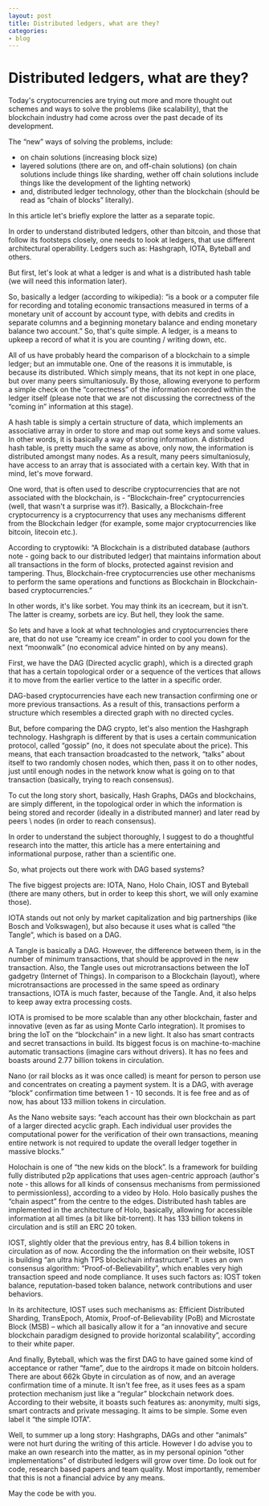```yaml
---
layout: post
title: Distributed ledgers, what are they?
categories:
- blog
---
```


# Distributed ledgers, what are they?

Today's cryptocurrencies are trying out more and more thought out schemes and ways to solve the problems (like scalability), that the blockchain industry had come across over the past decade of its development. 

The “new” ways of solving the problems, include: 
- on chain solutions (increasing block size) 
- layered solutions (there are on, and off-chain solutions) (on chain solutions include things like sharding, wether off chain solutions include things like the development of the lighting network) 
- and, distributed ledger technology, other than the blockchain (should be read as “chain of blocks” literally). 

In this article let's briefly explore the latter as a separate topic. 

In order to understand distributed ledgers, other than bitcoin, and those that follow its footsteps closely, one needs to look at ledgers, that use different architectural operability. Ledgers such as: Hashgraph, IOTA, Byteball and others. 

But first, let's look at what a ledger is and what is a distributed hash table (we will need this information later). 

So, basically a ledger (according to wikipedia): “is a book or a computer file for recording and totaling economic transactions measured in terms of a monetary unit of account by account type, with debits and credits in separate columns and a beginning monetary balance and ending monetary balance two account.” So, that's quite simple. A ledger, is a means to upkeep a record of what it is you are counting / writing down, etc. 

All of us have probably heard the comparison of a blockchain to a simple ledger; but an immutable one. One of the reasons it is immutable, is because its distributed. Which simply means, that its not kept in one place, but over many peers simultaniosuly. By those, allowing everyone to perform a simple check on the “correctness” of the information recorded within the ledger itself (please note that we are not discussing the correctness of the “coming in” information at this stage). 

A hash table is simply a certain structure of data, which implements an associative array in order to store and map out some keys and some values. In other words, it is basically a way of storing information. A distributed hash table, is pretty much the same as above, only now, the information is distributed amongst many nodes. As a result, many peers simultaniosuly, have access to an array that is associated with a certain key. With that in mind, let's move forward. 

One word, that is often used to describe cryptocurrencies that are not associated with the blockchain, is - “Blockchain-free” cryptocurrencies (well, that wasn't a surprise was it?). 
Basically, a Blockchain-free cryptocurrency is a cryptocurrency that uses any mechanisms different from the Blockchain ledger (for example, some major cryptocurrencies like bitcoin, litecoin etc.).


According to cryptowiki: “A Blockchain is a distributed database (authors note - going back to our distributed ledger) that maintains information about all transactions in the form of blocks, protected against revision and tampering. Thus, Blockchain-free cryptocurrencies use other mechanisms to perform the same operations and functions as Blockchain in Blockchain-based cryptocurrencies.” 

In other words, it's like sorbet. You may think its an icecream, but it isn't. The latter is creamy, sorbets are icy. But hell, they look the same. 

So lets and have a look at what technologies and cryptocurrencies there are, that do not use “creamy ice cream” in order to cool you down for the next “moonwalk” (no economical advice hinted on by any means). 

First, we have the DAG (Directed acyclic graph), which is a directed graph that has a certain topological order or a sequence of the vertices that allows it to move from the earlier vertice to the latter in a specific order. 

DAG-based cryptocurrencies have each new transaction confirming one or more previous transactions. As a result of this, transactions perform a structure which resembles a directed graph with no directed cycles. 

But, before comparing the DAG crypto, let's also mention the Hashgraph technology. Hashgraph is different by that is uses a certain communication protocol, called “gossip” (no, it does not speculate about the price). This means, that each transaction broadcasted to the network, “talks” about itself to two randomly chosen nodes, which then, pass it on to other nodes, just until enough nodes in the network know what is going on to that transaction (basically, trying to reach consensus).

To cut the long story short, basically, Hash Graphs, DAGs and blockchains, are simply different, in the topological order in which the information is being stored and recorder (ideally in a distributed manner) and later read by peers \ nodes (in order to reach consensus). 

In order to understand the subject thoroughly, I suggest to do a thoughtful research into the matter, this article has a mere entertaining and informational purpose, rather than a scientific one. 

So, what projects out there work with DAG based systems? 

The five biggest projects are: IOTA, Nano, Holo Chain, IOST and Byteball (there are many others, but in order to keep this short, we will only examine those).

IOTA stands out not only by market capitalization and big partnerships (like Bosch and Volkswagen), but also because it uses what is called “the Tangle”, which is based on a DAG. 

A Tangle is basically a DAG. However, the difference between them, is in the number of minimum transactions, that should be approved in the new transaction. Also, the Tangle uses out microtransactions between the IoT gadgetry (Internet of Things). In comparison to a Blockchain (layout), where microtransactions are processed in the same speed as ordinary transactions, IOTA is much faster, because of the Tangle. And, it also helps to keep away extra processing costs. 

IOTA is promised to be more scalable than any other blockchain, faster and innovative (even as far as using Monte Carlo integration). It promises to bring the IoT on the “blockchain” in a new light. It also has smart contracts and secret transactions in build. Its biggest focus is on machine-to-machine automatic transactions (imagine cars without drivers). It has no fees and boasts around 2.77 billion tokens in circulation. 

Nano (or rail blocks as it was once called) is meant for person to person use and concentrates on creating a payment system. It is a DAG, with average “block” confirmation time between 1 - 10 seconds. It is fee free and as of now, has about 133 million tokens in circulation. 

As the Nano website says: “each account has their own blockchain as part of a larger directed acyclic graph. Each individual user provides the computational power for the verification of their own transactions, meaning entire network is not required to update the overall ledger together in massive blocks.”

Holochain is one of “the new kids on the block”. Is a framework for building fully distributed p2p applications that uses agen-centric approach (author's note - this allows for all kinds of consensus mechanisms from permissioned to permissionless), according to a video by Holo. Holo basically pushes the “chain aspect” from the centre to the edges. Distributed hash tables are implemented in the architecture of Holo, basically, allowing for accessible information at all times (a bit like bit-torrent). It has 133 billion tokens in circulation and is still an ERC 20 token.

IOST, slightly older that the previous entry, has 8.4 billion tokens in circulation as of now. According the the information on their website, IOST is building “an ultra high TPS blockchain infrastructure”. It uses an own consensus algorithm: “Proof-of-Believability”, which enables very high transaction speed and node compliance. It uses such factors as: IOST token balance, reputation-based token balance, network contributions and user behaviors.

In its architecture, IOST uses such mechanisms as: Efficient Distributed Sharding, TransEpoch, Atomix, Proof-of-Believability (PoB) and  Microstate Block (MSB) – which all basically allow it for a “an innovative and secure blockchain paradigm designed to provide horizontal scalability”, according to their white paper.

And finally, Byteball, which was the first DAG to have gained some kind of acceptance or rather “fame”, due to the airdrops it made on bitcoin holders. There are about 662k Gbyte in circulation as of now, and an average confirmation time of a minute. It isn't fee free, as it uses fees as a spam protection mechanism just like a “regular” blockchain network does. According to their website, it boasts such features as: anonymity, multi sigs, smart contracts and private messaging. It aims to be simple. Some even label it “the simple IOTA”. 

Well, to summer up a long story: Hashgraphs, DAGs and other “animals” were not hurt during the writing of this article. However I do advise you to make an own research into the matter, as in my personal opinion “other implementations” of distributed ledgers will grow over time. Do look out for code, research based papers and team quality. Most importantly, remember that this is not a financial advice by any means. 

May the code be with you.    
